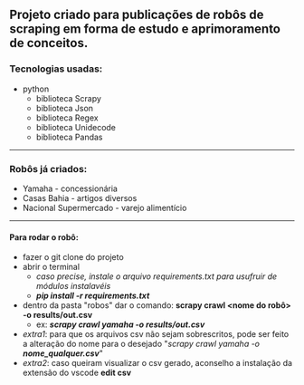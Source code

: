 Projeto criado para publicações de robôs de scraping em forma de estudo e aprimoramento de conceitos.
----
### Tecnologias usadas:
- python
  - biblioteca Scrapy
  - biblioteca Json
  - biblioteca Regex
  - biblioteca Unidecode
  - biblioteca Pandas
----
### Robôs já criados:
- Yamaha - concessionária
- Casas Bahia - artigos diversos
- Nacional Supermercado - varejo alimentício
----
#### Para rodar o robô:
- fazer o git clone do projeto
- abrir o terminal
  - _caso precise, instale o arquivo requirements.txt para usufruir de módulos instalavéis_
  - ***pip install -r requirements.txt***
- dentro da pasta "robos" dar o comando: **scrapy crawl <nome do robô> -o results/out.csv** 
  - ex: ***scrapy crawl yamaha -o results/out.csv***
-  _extra1_: para que os arquivos csv não sejam sobrescritos, pode ser feito a alteração do nome para o desejado "_scrapy crawl yamaha -o **nome_qualquer.csv**_"
- _extra2_: caso queiram visualizar o csv gerado, aconselho a instalação da extensão do vscode **edit csv**